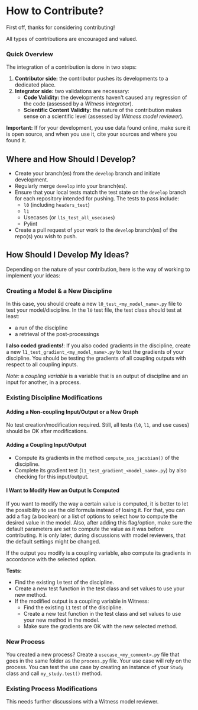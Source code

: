 # How to Contribute?

First off, thanks for considering contributing! 

All types of contributions are encouraged and valued.

### Quick Overview
The integration of a contribution is done in two steps:
1. **Contributor side:** the contributor pushes its developments to a dedicated place.
2. **Integrator side:** two validations are necessary:
    - **Code Validity:** the developments haven't caused any regression of the code (assessed by a *Witness integrator*).
    - **Scientific Content Validity:** the nature of the contribution makes sense on a scientific level (assessed by *Witness model reviewer*).

**Important:** If for your development, you use data found online, make sure it is open source, and when you use it, cite your sources and where you found it.

## Where and How Should I Develop?
- Create your branch(es) from the `develop` branch and initiate development.
- Regularly merge `develop` into your branch(es).
- Ensure that your local tests match the test state on the `develop` branch for each repository intended for pushing. The tests to pass include:
  - `l0` (including `headers_test`)
  - `l1`
  - Usecases (or `l1s_test_all_usecases`)
  - Pylint
- Create a pull request of your work to the `develop` branch(es) of the repo(s) you wish to push.

## How Should I Develop My Ideas?
Depending on the nature of your contribution, here is the way of working to implement your ideas:

### Creating a Model & a New Discipline
In this case, you should create a new `l0_test_<my_model_name>.py` file to test your model/discipline.
In the `l0` test file, the test class should test at least:
- a run of the discipline
- a retrieval of the post-processings

**I also coded gradients!**:
If you also coded gradients in the discipline, create a new `l1_test_gradient_<my_model_name>.py` to test the gradients of your discipline.
You should be testing the gradients of all coupling outputs with respect to all coupling inputs.

*Note:* a *coupling variable* is a variable that is an output of discipline and an input for another, in a process.

### Existing Discipline Modifications

#### Adding a Non-coupling Input/Output or a New Graph
No test creation/modification required. Still, all tests (`l0`, `l1`, and use cases) should be OK after modifications.

#### Adding a Coupling Input/Output
- Compute its gradients in the method `compute_sos_jacobian()` of the discipline.
- Complete its gradient test (`l1_test_gradient_<model_name>.py`) by also checking for this input/output.

#### I Want to Modify How an Output Is Computed
If you want to modify the way a certain value is computed, it is better to let the possibility to use the old formula instead of losing it.
For that, you can add a flag (a boolean) or a list of options to select how to compute the desired value in the model.
Also, after adding this flag/option, make sure the default parameters are set to compute the value as it was before contributing.
It is only later, during discussions with model reviewers, that the default settings might be changed.

If the output you modify is a coupling variable, also compute its gradients in accordance with the selected option.

**Tests:**
- Find the existing `l0` test of the discipline.
- Create a new test function in the test class and set values to use your new method.
- If the modified output is a coupling variable in Witness:
  - Find the existing `l1` test of the discipline.
  - Create a new test function in the test class and set values to use your new method in the model.
  - Make sure the gradients are OK with the new selected method.

### New Process

You created a new process? Create a `usecase_<my_comment>.py` file that goes in the same folder as the `process.py` file.
Your use case will rely on the process. You can test the use case by creating an instance of your `Study` class and call `my_study.test()` method.

### Existing Process Modifications
This needs further discussions with a Witness model reviewer.

